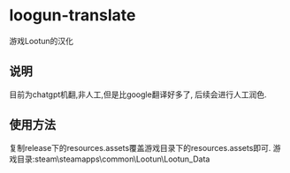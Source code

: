 # loogun-translate
游戏Lootun的汉化

## 说明
目前为chatgpt机翻,非人工,但是比google翻译好多了, 后续会进行人工润色.

## 使用方法
复制release下的resources.assets覆盖游戏目录下的resources.assets即可.
游戏目录:steam\steamapps\common\Lootun\Lootun_Data